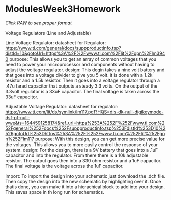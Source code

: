 # ModulesWeek3Homework
*Click RAW to see proper format*


Voltage Regulators (Line and Adjustable)

Line Voltage Regulator:
datasheet for Regulator: 
  https://www.ti.com/general/docs/suppproductinfo.tsp?distId=10&gotoUrl=https%3A%2F%2Fwww.ti.com%2Flit%2Fgpn%2Flm3940
purpose: 
  This allows you to get an array of common voltages that you need to power your microprocessor and components without having to adjust the voltage regulator. 
design:
  This degin takes a nine volt battery and that goes into a voltage divider to give you 5 volt. it is done with a 1.2k resistor and a 1.5k resistor. Then it goes into a voltage regulator through a .47u farad capacitor that outputs a steady 3.3 volts. On the output of the 3.3volt regulator is a 33uF capacitor. The final voltage is taken across the 33uF capacitor. 

Adjustable Voltage Regulator:
datasheet for regulator:
  https://www.ti.com/lit/ds/symlink/lm117.pdf?HQS=dis-dk-null-digikeymode-dsf-pf-null-wwe&ts=1644591258174&ref_url=https%253A%252F%252Fwww.ti.com%252Fgeneral%252Fdocs%252Fsuppproductinfo.tsp%253FdistId%253D10%2526gotoUrl%253Dhttps%253A%252F%252Fwww.ti.com%252Flit%252Fgpn%252Flm117
purpose:
  With this design, you can get more precise value for the voltages. This allows you to more easily control the response of your system. 
design:
  For the design, there is a 9V battery that goes into a .1uF capacitor and into the regulator. From there there is a 10k adjustable resistor. The output goes then into a 330 ohm resistor and a 1uF capacitor. The final voltage is the voltage across the 1uF capacitor. 


Import: 
  To import the design into your schematic just download the .dch file. Then copy the design into the new schematic by highlighting over it. Once thatis done, you can make it into a hierachical block to add into your design. This saves space in th long run for schematics. 
